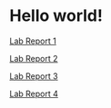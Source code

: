 # Hello world!
[Lab Report 1](https://matttam2002.github.io/cse15l-lab-reports/lab-report-1-week-0)

[Lab Report 2](https://matttam2002.github.io/cse15l-lab-reports/lab-report-1-week-1)

[Lab Report 3](https://matttam2002.github.io/cse15l-lab-reports/lab-report-1-week-3)

[Lab Report 4](https://matttam2002.github.io/cse15l-lab-reports/lab-report-1-week-4)

